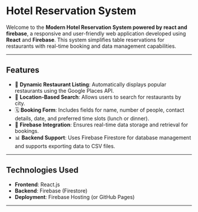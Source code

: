 # Hotel Reservation System

Welcome to the **Modern Hotel Reservation System powered by react and firebase**, a responsive and user-friendly web application developed using **React** and **Firebase**. This system simplifies table reservations for restaurants with real-time booking and data management capabilities.

---

## Features

- 🌟 **Dynamic Restaurant Listing**: Automatically displays popular restaurants using the Google Places API.
- 📍 **Location-Based Search**: Allows users to search for restaurants by city.
- 🗓️ **Booking Form**: Includes fields for name, number of people, contact details, date, and preferred time slots (lunch or dinner).
- 🔗 **Firebase Integration**: Ensures real-time data storage and retrieval for bookings.
- 📊 **Backend Support**: Uses Firebase Firestore for database management and supports exporting data to CSV files.

---

## Technologies Used

- **Frontend**: React.js
- **Backend**: Firebase (Firestore)
- **Deployment**: Firebase Hosting (or GitHub Pages)

---

